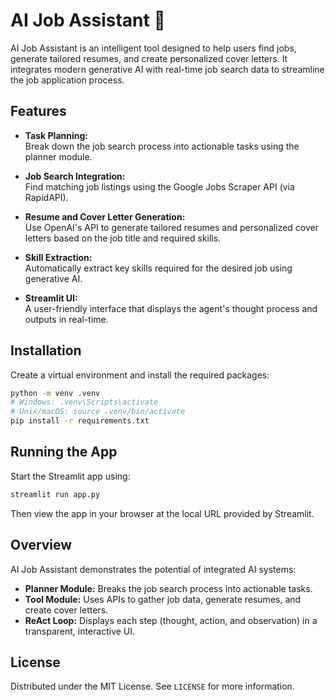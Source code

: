 

# AI Job Assistant 💼

AI Job Assistant is an intelligent tool designed to help users find jobs, generate tailored resumes, and create personalized cover letters. It integrates modern generative AI with real-time job search data to streamline the job application process.

## Features

- **Task Planning:**  
  Break down the job search process into actionable tasks using the planner module.

- **Job Search Integration:**  
  Find matching job listings using the Google Jobs Scraper API (via RapidAPI).

- **Resume and Cover Letter Generation:**  
  Use OpenAI's API to generate tailored resumes and personalized cover letters based on the job title and required skills.

- **Skill Extraction:**  
  Automatically extract key skills required for the desired job using generative AI.

- **Streamlit UI:**  
  A user-friendly interface that displays the agent's thought process and outputs in real-time.

## Installation

Create a virtual environment and install the required packages:

```bash
python -m venv .venv 
# Windows: .venv\Scripts\activate
# Unix/macOS: source .venv/bin/activate
pip install -r requirements.txt
```



## Running the App

Start the Streamlit app using:

```bash
streamlit run app.py
```

Then view the app in your browser at the local URL provided by Streamlit.

## Overview

AI Job Assistant demonstrates the potential of integrated AI systems:
- **Planner Module:** Breaks the job search process into actionable tasks.
- **Tool Module:** Uses APIs to gather job data, generate resumes, and create cover letters.
- **ReAct Loop:** Displays each step (thought, action, and observation) in a transparent, interactive UI.

## License

Distributed under the MIT License. See `LICENSE` for more information.
